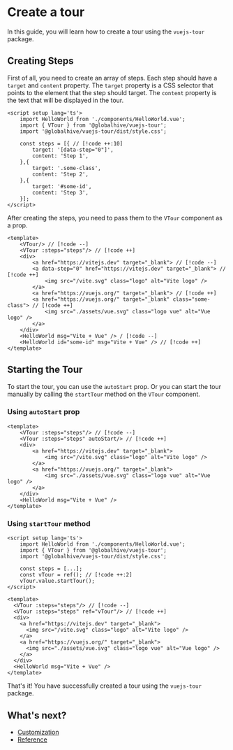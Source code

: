 # Create a tour
In this guide, you will learn how to create a tour using the `vuejs-tour` package.

## Creating Steps
First of all, you need to create an array of steps. Each step should have a `target` and `content` property. The `target` property is a CSS selector that points to the element that the step should target. The `content` property is the text that will be displayed in the tour.
```vue
<script setup lang='ts'>
    import HelloWorld from './components/HelloWorld.vue';
    import { VTour } from '@globalhive/vuejs-tour';
    import '@globalhive/vuejs-tour/dist/style.css';
    
    const steps = [{ // [!code ++:10]
        target: '[data-step="0"]',
        content: 'Step 1',
    },{
        target: '.some-class',
        content: 'Step 2',
    },{
        target: '#some-id',
        content: 'Step 3',
    }];
</script>
```

After creating the steps, you need to pass them to the `VTour` component as a prop.
```vue{2}
<template>
    <VTour/> // [!code --]
    <VTour :steps="steps"/> // [!code ++]
    <div>
        <a href="https://vitejs.dev" target="_blank"> // [!code --]
        <a data-step="0" href="https://vitejs.dev" target="_blank"> // [!code ++]
            <img src="/vite.svg" class="logo" alt="Vite logo" />
        </a>
        <a href="https://vuejs.org/" target="_blank"> // [!code ++]
        <a href="https://vuejs.org/" target="_blank" class="some-class"> // [!code ++]
            <img src="./assets/vue.svg" class="logo vue" alt="Vue logo" />
        </a>
    </div>
    <HelloWorld msg="Vite + Vue" /> / [!code --]
    <HelloWorld id="some-id" msg="Vite + Vue" /> // [!code ++]
</template>
```

## Starting the Tour
To start the tour, you can use the `autoStart` prop. Or you can start the tour manually by calling the `startTour` method on the `VTour` component.

### Using `autoStart` prop
```vue
<template>
    <VTour :steps="steps"/> // [!code --]
    <VTour :steps="steps" autoStart/> // [!code ++]
    <div>
        <a href="https://vitejs.dev" target="_blank">
            <img src="/vite.svg" class="logo" alt="Vite logo" />
        </a>
        <a href="https://vuejs.org/" target="_blank">
            <img src="./assets/vue.svg" class="logo vue" alt="Vue logo" />
        </a>
    </div>
    <HelloWorld msg="Vite + Vue" />
</template>
```

### Using `startTour` method
```vue
<script setup lang='ts'>
    import HelloWorld from './components/HelloWorld.vue';
    import { VTour } from '@globalhive/vuejs-tour';
    import '@globalhive/vuejs-tour/dist/style.css';
    
    const steps = [...];
    const vTour = ref(); // [!code ++:2]
    vTour.value.startTour();
</script>

<template>
  <VTour :steps="steps"/> // [!code --]
  <VTour :steps="steps" ref="vTour"/> // [!code ++]
  <div>
    <a href="https://vitejs.dev" target="_blank">
      <img src="/vite.svg" class="logo" alt="Vite logo" />
    </a>
    <a href="https://vuejs.org/" target="_blank">
      <img src="./assets/vue.svg" class="logo vue" alt="Vue logo" />
    </a>
  </div>
  <HelloWorld msg="Vite + Vue" />
</template>
```

That's it! You have successfully created a tour using the `vuejs-tour` package.

## What's next?
- [Customization](./start-options)
- [Reference](../reference/coming-soon)


